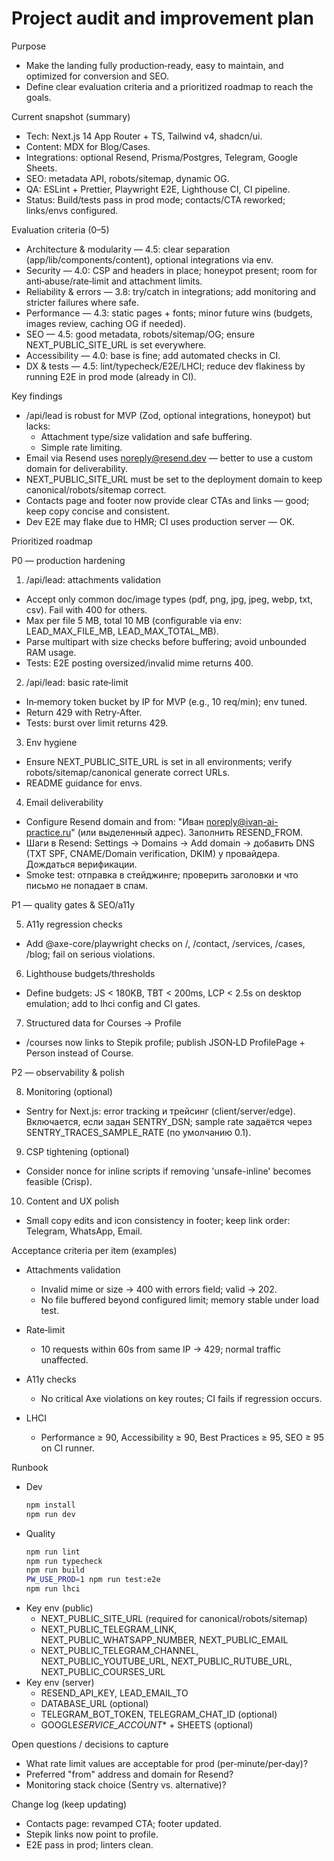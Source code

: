 # Project audit and improvement plan

Purpose

- Make the landing fully production‑ready, easy to maintain, and optimized for conversion and SEO.
- Define clear evaluation criteria and a prioritized roadmap to reach the goals.

Current snapshot (summary)

- Tech: Next.js 14 App Router + TS, Tailwind v4, shadcn/ui.
- Content: MDX for Blog/Cases.
- Integrations: optional Resend, Prisma/Postgres, Telegram, Google Sheets.
- SEO: metadata API, robots/sitemap, dynamic OG.
- QA: ESLint + Prettier, Playwright E2E, Lighthouse CI, CI pipeline.
- Status: Build/tests pass in prod mode; contacts/CTA reworked; links/envs configured.

Evaluation criteria (0–5)

- Architecture & modularity — 4.5: clear separation (app/lib/components/content), optional integrations via env.
- Security — 4.0: CSP and headers in place; honeypot present; room for anti‑abuse/rate‑limit and attachment limits.
- Reliability & errors — 3.8: try/catch in integrations; add monitoring and stricter failures where safe.
- Performance — 4.3: static pages + fonts; minor future wins (budgets, images review, caching OG if needed).
- SEO — 4.5: good metadata, robots/sitemap/OG; ensure NEXT_PUBLIC_SITE_URL is set everywhere.
- Accessibility — 4.0: base is fine; add automated checks in CI.
- DX & tests — 4.5: lint/typecheck/E2E/LHCI; reduce dev flakiness by running E2E in prod mode (already in CI).

Key findings

- /api/lead is robust for MVP (Zod, optional integrations, honeypot) but lacks:
  - Attachment type/size validation and safe buffering.
  - Simple rate limiting.
- Email via Resend uses noreply@resend.dev — better to use a custom domain for deliverability.
- NEXT_PUBLIC_SITE_URL must be set to the deployment domain to keep canonical/robots/sitemap correct.
- Contacts page and footer now provide clear CTAs and links — good; keep copy concise and consistent.
- Dev E2E may flake due to HMR; CI uses production server — OK.

Prioritized roadmap

P0 — production hardening

1. /api/lead: attachments validation

- Accept only common doc/image types (pdf, png, jpg, jpeg, webp, txt, csv). Fail with 400 for others.
- Max per file 5 MB, total 10 MB (configurable via env: LEAD_MAX_FILE_MB, LEAD_MAX_TOTAL_MB).
- Parse multipart with size checks before buffering; avoid unbounded RAM usage.
- Tests: E2E posting oversized/invalid mime returns 400.

2. /api/lead: basic rate‑limit

- In‑memory token bucket by IP for MVP (e.g., 10 req/min); env tuned.
- Return 429 with Retry‑After.
- Tests: burst over limit returns 429.

3. Env hygiene

- Ensure NEXT_PUBLIC_SITE_URL is set in all environments; verify robots/sitemap/canonical generate correct URLs.
- README guidance for envs.

4. Email deliverability

- Configure Resend domain and from: "Иван <noreply@ivan-ai-practice.ru>" (или выделенный адрес). Заполнить RESEND_FROM.
- Шаги в Resend: Settings → Domains → Add domain → добавить DNS (TXT SPF, CNAME/Domain verification, DKIM) у провайдера. Дождаться верификации.
- Smoke test: отправка в стейджинге; проверить заголовки и что письмо не попадает в спам.

P1 — quality gates & SEO/a11y

5. A11y regression checks

- Add @axe-core/playwright checks on /, /contact, /services, /cases, /blog; fail on serious violations.

6. Lighthouse budgets/thresholds

- Define budgets: JS < 180KB, TBT < 200ms, LCP < 2.5s on desktop emulation; add to lhci config and CI gates.

7. Structured data for Courses -> Profile

- /courses now links to Stepik profile; publish JSON‑LD ProfilePage + Person instead of Course.

P2 — observability & polish

8. Monitoring (optional)

- Sentry for Next.js: error tracking и трейсинг (client/server/edge). Включается, если задан SENTRY_DSN; sample rate задаётся через SENTRY_TRACES_SAMPLE_RATE (по умолчанию 0.1).

9. CSP tightening (optional)

- Consider nonce for inline scripts if removing 'unsafe-inline' becomes feasible (Crisp).

10. Content and UX polish

- Small copy edits and icon consistency in footer; keep link order: Telegram, WhatsApp, Email.

Acceptance criteria per item (examples)

- Attachments validation
  - Invalid mime or size -> 400 with errors field; valid -> 202.
  - No file buffered beyond configured limit; memory stable under load test.

- Rate‑limit
  - 10 requests within 60s from same IP -> 429; normal traffic unaffected.

- A11y checks
  - No critical Axe violations on key routes; CI fails if regression occurs.

- LHCI
  - Performance ≥ 90, Accessibility ≥ 90, Best Practices ≥ 95, SEO ≥ 95 on CI runner.

Runbook

- Dev
  ```bash path=null start=null
  npm install
  npm run dev
  ```
- Quality
  ```bash path=null start=null
  npm run lint
  npm run typecheck
  npm run build
  PW_USE_PROD=1 npm run test:e2e
  npm run lhci
  ```
- Key env (public)
  - NEXT_PUBLIC_SITE_URL (required for canonical/robots/sitemap)
  - NEXT_PUBLIC_TELEGRAM_LINK, NEXT_PUBLIC_WHATSAPP_NUMBER, NEXT_PUBLIC_EMAIL
  - NEXT_PUBLIC_TELEGRAM_CHANNEL, NEXT_PUBLIC_YOUTUBE_URL, NEXT_PUBLIC_RUTUBE_URL, NEXT_PUBLIC_COURSES_URL
- Key env (server)
  - RESEND_API_KEY, LEAD_EMAIL_TO
  - DATABASE_URL (optional)
  - TELEGRAM_BOT_TOKEN, TELEGRAM_CHAT_ID (optional)
  - GOOGLE*SERVICE_ACCOUNT*\* + SHEETS (optional)

Open questions / decisions to capture

- What rate limit values are acceptable for prod (per‑minute/per‑day)?
- Preferred "from" address and domain for Resend?
- Monitoring stack choice (Sentry vs. alternative)?

Change log (keep updating)

- Contacts page: revamped CTA; footer updated.
- Stepik links now point to profile.
- E2E pass in prod; linters clean.
